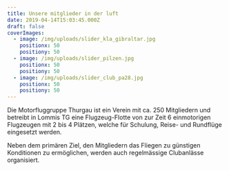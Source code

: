 ```yaml
---
title: Unsere mitglieder in der luft
date: 2019-04-14T15:03:45.000Z
draft: false
coverImages:
  - image: /img/uploads/slider_kla_gibraltar.jpg
    positionx: 50
    positiony: 50
  - image: /img/uploads/slider_pilzen.jpg
    positionx: 50
    positiony: 50
  - image: /img/uploads/slider_club_pa28.jpg
    positionx: 50
    positiony: 50
---
```

Die Motorfluggruppe Thurgau ist ein Verein mit ca. 250 Mitgliedern und betreibt in Lommis TG eine Flugzeug-Flotte von zur Zeit 6 einmotorigen Flugzeugen mit 2 bis 4 Plätzen, welche für Schulung, Reise- und Rundflüge eingesetzt werden.

Neben dem primären Ziel, den Mitgliedern das Fliegen zu günstigen Konditionen zu ermöglichen, werden auch regelmässige Clubanlässe organisiert.
